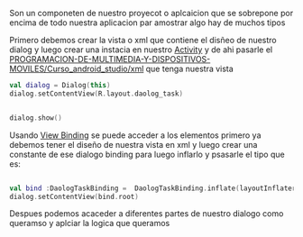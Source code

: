 Son un componeten de nuestro proyecot o aplcaicion que se sobrepone por encima de todo nuestra aplicacion par amostrar algo hay de muchos tipos

Primero debemos crear la vista o xml que contiene  el disñeo de nuestro dialog y luego crear una instacia en nuestro [Activity](Activity.md) y de ahi pasarle el [PROGRAMACION-DE-MULTIMEDIA-Y-DISPOSITIVOS-MOVILES/Curso_android_studio/xml](xml.md) que tenga nuestra vista

````kotlin
val dialog = Dialog(this)  
dialog.setContentView(R.layout.daolog_task)


dialog.show()

````

Usando [View Binding](View%20Binding.md) se puede  acceder a los elementos primero ya debemos tener el diseño de nuestra vista en xml y luego crear una constante de ese dialogo binding para luego inflarlo y psasarle el tipo que es:

````kotlin

val bind :DaologTaskBinding =  DaologTaskBinding.inflate(layoutInflater)  
dialog.setContentView(bind.root)
````

Despues podemos acaceder a diferentes partes de nuestro dialogo como queramso y aplciar la logica que queramos
